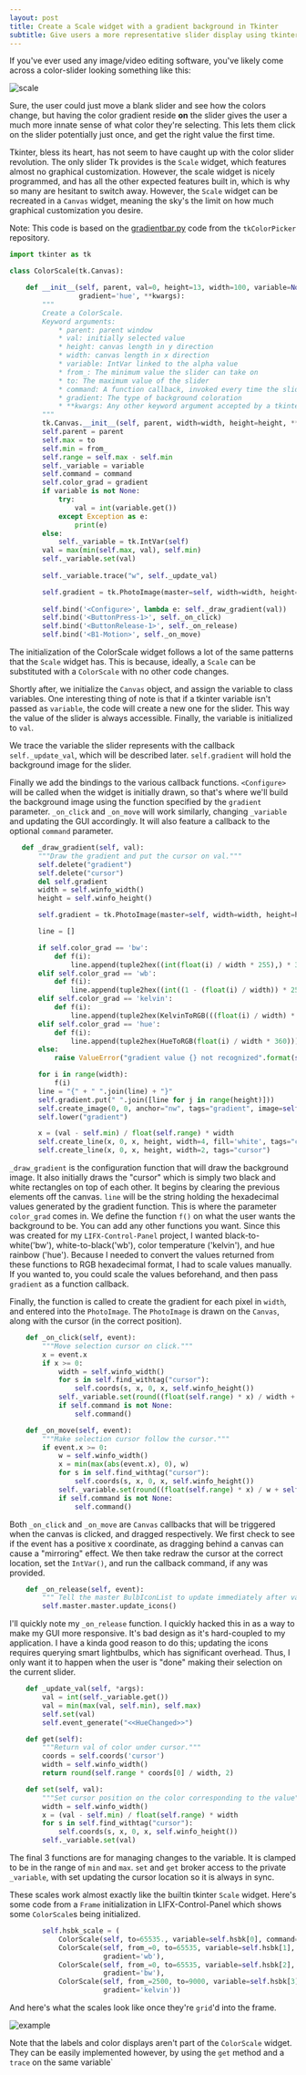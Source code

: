 ```yaml
---
layout: post
title: Create a Scale widget with a gradient background in Tkinter
subtitle: Give users a more representative slider display using tkinter Canvas widgets
---
```


If you've ever used any image/video editing software, you've likely come across a color-slider looking something like 
this:

![scale](../images/color-scale/scale.png)

Sure, the user could just move a blank slider and see how the colors change, but having the color gradient reside **on**
the slider gives the user a much more innate sense of what color they're selecting. This lets them click on the slider
potentially just once, and get the right value the first time. 

Tkinter, bless its heart, has not seem to have caught up with the color slider revolution. The only slider Tk provides 
is the `Scale` widget, which features almost no graphical customization. However, the scale widget is nicely programmed, 
and has all the other expected features built in, which is why so many are hesitant to switch away. However, the `Scale`
widget can be recreated in a `Canvas` widget, meaning the sky's the limit on how much graphical customization you 
desire.

Note: This code is based on the 
[gradientbar.py](https://github.com/j4321/tkColorPicker/blob/master/tkcolorpicker/gradientbar.py) code from the 
`tkColorPicker` repository. 

```python
import tkinter as tk

class ColorScale(tk.Canvas):

    def __init__(self, parent, val=0, height=13, width=100, variable=None, from_=0, to=360, command=None,
                 gradient='hue', **kwargs):
        """
        Create a ColorScale.
        Keyword arguments:
            * parent: parent window
            * val: initially selected value
            * height: canvas length in y direction
            * width: canvas length in x direction
            * variable: IntVar linked to the alpha value
            * from_: The minimum value the slider can take on
            * to: The maximum value of the slider
            * command: A function callback, invoked every time the slider is moved
            * gradient: The type of background coloration
            * **kwargs: Any other keyword argument accepted by a tkinter Canvas
        """
        tk.Canvas.__init__(self, parent, width=width, height=height, **kwargs)
        self.parent = parent
        self.max = to
        self.min = from_
        self.range = self.max - self.min
        self._variable = variable
        self.command = command
        self.color_grad = gradient
        if variable is not None:
            try:
                val = int(variable.get())
            except Exception as e:
                print(e)
        else:
            self._variable = tk.IntVar(self)
        val = max(min(self.max, val), self.min)
        self._variable.set(val)
        
        self._variable.trace("w", self._update_val)

        self.gradient = tk.PhotoImage(master=self, width=width, height=height)
        
        self.bind('<Configure>', lambda e: self._draw_gradient(val))
        self.bind('<ButtonPress-1>', self._on_click)
        self.bind('<ButtonRelease-1>', self._on_release)
        self.bind('<B1-Motion>', self._on_move)
```

The initialization of the ColorScale widget follows a lot of the same patterns that the `Scale` widget has. This is 
because, ideally, a `Scale` can be substituted with a `ColorScale` with no other code changes.

Shortly after, we initialize the `Canvas` object, and assign the variable to class variables. One interesting thing of 
note is that if a tkinter variable isn't passed as `variable`, the code will create a new one for the slider. This way 
the value of the slider is always accessible. Finally, the variable is initialized to `val`. 

We trace the variable the slider represents with the callback `self._update_val`, which will be described later. 
`self.gradient` will hold the background image for the slider.

Finally we add the bindings to the various callback functions. `<Configure>` will be called when the widget is initially
 drawn, so that's where we'll build the background image using the function specified by the `gradient` parameter. `_on_click` and
 `_on_move` will work similarly, changing `_variable` and updating the GUI accordingly. It will also feature a callback
 to the optional `command` parameter. 
 
 ```python
    def _draw_gradient(self, val):
        """Draw the gradient and put the cursor on val."""
        self.delete("gradient")
        self.delete("cursor")
        del self.gradient
        width = self.winfo_width()
        height = self.winfo_height()

        self.gradient = tk.PhotoImage(master=self, width=width, height=height)

        line = []

        if self.color_grad == 'bw':
            def f(i):
                line.append(tuple2hex((int(float(i) / width * 255),) * 3))
        elif self.color_grad == 'wb':
            def f(i):
                line.append(tuple2hex((int((1 - (float(i) / width)) * 255),) * 3))
        elif self.color_grad == 'kelvin':
            def f(i):
                line.append(tuple2hex(KelvinToRGB(((float(i) / width) * self.range) + self.min)))
        elif self.color_grad == 'hue':
            def f(i):
                line.append(tuple2hex(HueToRGB(float(i) / width * 360)))
        else:
            raise ValueError("gradient value {} not recognized".format(self.color_grad))

        for i in range(width):
            f(i)
        line = "{" + " ".join(line) + "}"
        self.gradient.put(" ".join([line for j in range(height)]))
        self.create_image(0, 0, anchor="nw", tags="gradient", image=self.gradient)
        self.lower("gradient")

        x = (val - self.min) / float(self.range) * width
        self.create_line(x, 0, x, height, width=4, fill='white', tags="cursor")
        self.create_line(x, 0, x, height, width=2, tags="cursor")
```

`_draw_gradient` is the configuration function that will draw the background image. It also initially draws the "cursor"
which is simply two black and white rectangles on top of each other. It begins by clearing the previous elements off the
canvas. `line` will be the string holding the hexadecimal values generated by the gradient function. This is where the 
parameter `color_grad` comes in. We define the function `f()` on what the user wants the background to be. You can add 
any other functions you want. Since this was created for my `LIFX-Control-Panel` project, I wanted black-to-white('bw'),
white-to-black('wb'), color temperature ('kelvin'), and hue rainbow ('hue'). Because I needed to convert the values 
returned from these functions to RGB hexadecimal format, I had to scale values manually. If you wanted to, you could 
scale the values beforehand, and then pass `gradient` as a function callback. 

Finally, the function is called to create the gradient for each pixel in `width`, and entered into the `PhotoImage`. The
`PhotoImage` is drawn on the `Canvas`, along with the cursor (in the correct position). 


```python
    def _on_click(self, event):
        """Move selection cursor on click."""
        x = event.x
        if x >= 0:
            width = self.winfo_width()
            for s in self.find_withtag("cursor"):
                self.coords(s, x, 0, x, self.winfo_height())
            self._variable.set(round((float(self.range) * x) / width + self.min, 2))
            if self.command is not None:
                self.command()

    def _on_move(self, event):
        """Make selection cursor follow the cursor."""
        if event.x >= 0:
            w = self.winfo_width()
            x = min(max(abs(event.x), 0), w)
            for s in self.find_withtag("cursor"):
                self.coords(s, x, 0, x, self.winfo_height())
            self._variable.set(round((float(self.range) * x) / w + self.min, 2))
            if self.command is not None:
                self.command()
```

Both `_on_click` and `_on_move` are `Canvas` callbacks that will be triggered when the canvas is clicked, and dragged 
respectively. We first check to see if the event has a positive x coordinate, as dragging behind a canvas can cause a 
"mirroring" effect. We then take redraw the cursor at the correct location, set the `IntVar()`, and run the callback 
command, if any was provided. 

```python
    def _on_release(self, event):
        """ Tell the master BulbIconList to update immediately after value is changed. """
        self.master.master.update_icons()
```

I'll quickly note my `_on_release` function. I quickly hacked this in as a way to make my GUI more responsive. It's 
bad design as it's hard-coupled to my application. I have a kinda good reason to do this; updating the icons requires
querying smart lightbulbs, which has significant overhead. Thus, I only want it to happen when the user is "done" making
their selection on the current slider. 

```python
    def _update_val(self, *args):
        val = int(self._variable.get())
        val = min(max(val, self.min), self.max)
        self.set(val)
        self.event_generate("<<HueChanged>>")

    def get(self):
        """Return val of color under cursor."""
        coords = self.coords('cursor')
        width = self.winfo_width()
        return round(self.range * coords[0] / width, 2)

    def set(self, val):
        """Set cursor position on the color corresponding to the value"""
        width = self.winfo_width()
        x = (val - self.min) / float(self.range) * width
        for s in self.find_withtag("cursor"):
            self.coords(s, x, 0, x, self.winfo_height())
        self._variable.set(val)
```

The final 3 functions are for managing changes to the variable. It is clamped to be in the range of `min` and `max`. 
`set` and `get` broker access to the private `_variable`, with set updating the cursor location so it is always in sync.

These scales work almost exactly like the builtin tkinter `Scale` widget. Here's some code from a `Frame` initialization
in LIFX-Control-Panel which shows some `ColorScale`s being initialized.

```python
        self.hsbk_scale = (
            ColorScale(self, to=65535., variable=self.hsbk[0], command=self.update_color_from_ui),
            ColorScale(self, from_=0, to=65535, variable=self.hsbk[1], command=self.update_color_from_ui,
                       gradient='wb'),
            ColorScale(self, from_=0, to=65535, variable=self.hsbk[2], command=self.update_color_from_ui,
                       gradient='bw'),
            ColorScale(self, from_=2500, to=9000, variable=self.hsbk[3], command=self.update_color_from_ui,
                       gradient='kelvin'))
```

And here's what the scales look like once they're `grid`'d into the frame. 

![example](../images/color-scale/example.png)

Note that the labels and color displays aren't part of the `ColorScale` widget. They can be easily implemented however,
by using the `get` method and a `trace` on the same variable` 